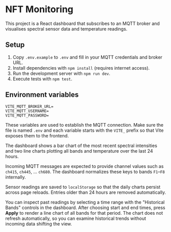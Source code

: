 # NFT Monitoring

This project is a React dashboard that subscribes to an MQTT broker and visualises spectral sensor data and temperature readings.

## Setup

1. Copy `.env.example` to `.env` and fill in your MQTT credentials and broker URL.
2. Install dependencies with `npm install` (requires internet access).
3. Run the development server with `npm run dev`.
4. Execute tests with `npm test`.

## Environment variables

```
VITE_MQTT_BROKER_URL=
VITE_MQTT_USERNAME=
VITE_MQTT_PASSWORD=
```

These variables are used to establish the MQTT connection.
Make sure the file is named `.env` and each variable starts with the `VITE_` prefix so that Vite exposes them to the frontend.

The dashboard shows a bar chart of the most recent spectral intensities and two line charts plotting all bands and temperature over the last 24 hours.

Incoming MQTT messages are expected to provide channel values such as
`ch415`, `ch445`, … `ch680`. The dashboard normalizes these keys to
bands `F1`–`F8` internally.

Sensor readings are saved to `localStorage` so that the daily charts
persist across page reloads. Entries older than 24 hours are removed
automatically.

You can inspect past readings by selecting a time range with the
"Historical Bands" controls in the dashboard. After choosing start and
end times, press **Apply** to render a line chart of all bands for that
period. The chart does not refresh automatically, so you can examine
historical trends without incoming data shifting the view.
